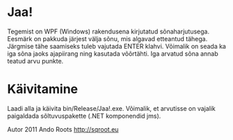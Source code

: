 ﻿Jaa!
====
Tegemist on WPF (Windows) rakendusena kirjutatud sõnaharjutusega. Eesmärk on pakkuda järjest välja sõnu, mis algavad etteantud tähega. 
Järgmise tähe saamiseks tuleb vajutada ENTER klahvi. Võimalik on seada ka iga sõna jaoks ajapiirang ning kasutada võõrtähti.
Iga arvatud sõna annab teatud arvu punkte.

Käivitamine
============

Laadi alla ja käivita bin/Release/Jaa!.exe. Võimalik, et arvutisse on vajalik paigaldada sõltuvuspakette (.NET komponendid jms).

Autor 2011 Ando Roots
http://sqroot.eu